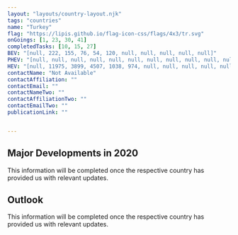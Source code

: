 ```yaml
---
layout: "layouts/country-layout.njk"
tags: "countries"
name: "Turkey"
flag: "https://lipis.github.io/flag-icon-css/flags/4x3/tr.svg"
onGoings: [1, 23, 30, 41]
completedTasks: [10, 15, 27]
BEV: "[null, 222, 155, 76, 54, 120, null, null, null, null, null]"
PHEV: "[null, null, null, null, null, null, null, null, null, null, null]"
HEV: "[null, 11975, 3899, 4507, 1038, 974, null, null, null, null, null]"
contactName: "Not Available"
contactAffiliation: ""
contactEmail: ""
contactNameTwo: ""
contactAffiliationTwo: ""
contactEmailTwo: ""
publicationLink: ""


---
```

## Major Developments in 2020
This information will be completed once the respective country has provided us with relevant updates. 
## Outlook   
This information will be completed once the respective country has provided us with relevant updates. 
